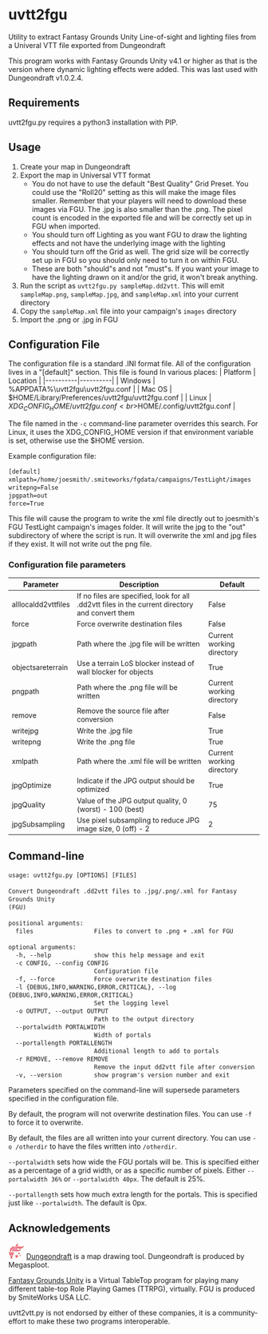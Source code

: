 # uvtt2fgu
Utility to extract Fantasy Grounds Unity Line-of-sight and lighting files from a Univeral VTT file exported from Dungeondraft

This program works with Fantasy Grounds Unity v4.1 or higher as that is the version where dynamic lighting effects were added.
This was last used with Dungeondraft v1.0.2.4.

## Requirements

uvtt2fgu.py requires a python3 installation with PIP.

## Usage
1. Create your map in Dungeondraft
2. Export the map in Universal VTT format
    - You do not have to use the default "Best Quality" Grid Preset.  You could use the "Roll20" setting as this will make the image files smaller.
      Remember that your players will need to download these images via FGU.  The .jpg is also smaller than the .png.  The pixel count is encoded
      in the exported file and will be correctly set up in FGU when imported.
    - You should turn off Lighting as you want FGU to draw the lighting effects and not have the underlying image with the lighting
    - You should turn off the Grid as well.  The grid size will be correctly set up in FGU so you should only need to turn it on within FGU.
    - These are both "should"s and not "must"s.  If you want your image to have the lighting drawn on it and/or the grid, it won't break anything.
3. Run the script as `uvtt2fgu.py sampleMap.dd2vtt`.  This will emit `sampleMap.png`, `sampleMap.jpg`, and `sampleMap.xml` into your current directory
4. Copy the `sampleMap.xml` file into your campaign's `images` directory
5. Import the .png or .jpg in FGU

## Configuration File
The configuration file is a standard .INI format file.  All of the configuration lives in a "[default]" section.  This file is found In various places:
| Platform | Location |
|----------|----------|
| Windows | %APPDATA%\uvtt2fgu\uvtt2fgu.conf |
| Mac OS | $HOME/Library/Preferences/uvtt2fgu/uvtt2fgu.conf |
| Linux | $XDG_CONFIG_HOME/uvtt2fgu.conf<br>$HOME/.config/uvtt2fgu.conf |

 The file named in the `-c` command-line parameter overrides this search.  For Linux, it uses the XDG_CONFIG_HOME version if that environment variable is set, otherwise use the $HOME version.

Example configuration file:
```
[default]
xmlpath=/home/joesmith/.smiteworks/fgdata/campaigns/TestLight/images
writepng=False
jpgpath=out
force=True
```
This file will cause the program to write the xml file directly out to joesmith's FGU TestLight campaign's images folder.  It will write the jpg to the "out" subdirectory of where the script is run. It will overwrite the xml and jpg files if they exist.  It will not write out the png file.

### Configuration file parameters

| Parameter | Description | Default |
|-----------|-------------|---------|
| alllocaldd2vttfiles | If no files are specified, look for all .dd2vtt files in the current directory and convert them | False |
| force     | Force overwrite destination files | False |
| jpgpath   | Path where the .jpg file will be written | Current working directory |
| objectsareterrain | Use a terrain LoS blocker instead of wall blocker for objects | True |
| pngpath   | Path where the .png file will be written | Current working directory |
| remove    | Remove the source file after conversion | False |
| writejpg  | Write the .jpg file | True |
| writepng  | Write the .png file | True |
| xmlpath   | Path where the .xml file will be written | Current working directory |
| jpgOptimize | Indicate if the JPG output should be optimized | True
| jpgQuality | Value of the JPG output quality, 0 (worst) - 100 (best) | 75
| jpgSubsampling | Use pixel subsampling to reduce JPG image size, 0 (off) - 2 | 2

## Command-line
```
usage: uvtt2fgu.py [OPTIONS] [FILES]

Convert Dungeondraft .dd2vtt files to .jpg/.png/.xml for Fantasy Grounds Unity
(FGU)

positional arguments:
  files                 Files to convert to .png + .xml for FGU

optional arguments:
  -h, --help            show this help message and exit
  -c CONFIG, --config CONFIG
                        Configuration file
  -f, --force           Force overwrite destination files
  -l {DEBUG,INFO,WARNING,ERROR,CRITICAL}, --log {DEBUG,INFO,WARNING,ERROR,CRITICAL}
                        Set the logging level
  -o OUTPUT, --output OUTPUT
                        Path to the output directory
  --portalwidth PORTALWIDTH
                        Width of portals
  --portallength PORTALLENGTH
                        Additional length to add to portals
  -r REMOVE, --remove REMOVE
                        Remove the input dd2vtt file after conversion
  -v, --version         show program's version number and exit
```

Parameters specified on the command-line will supersede parameters specified in the configuration file.

By default, the program will not overwrite destination files.  You can use `-f` to force it to overwrite.

By default, the files are all written into your current directory.  You can use `-o /otherdir` to have the files written into `/otherdir`.

`--portalwidth` sets how wide the FGU portals will be.  This is specified either as a percentage of a grid width, or as a specific number of pixels.  Either `--portalwidth 36%` or `--portalwidth 40px`.  The default is 25%.

`--portallength` sets how much extra length for the portals.  This is specified just like `--portalwidth`.  The default is 0px.

## Acknowledgements

[<img src="assets/dungeondraft_icon.png" width=32 height=32/>](https://dungeondraft.net/) [Dungeondraft](https://dungeondraft.net/) is a map drawing tool.  Dungeondraft is produced by Megasploot.

[Fantasy Grounds Unity](https://www.fantasygrounds.com) is a Virtual TableTop program for playing many different table-top Role Playing Games (TTRPG), virtually.  FGU is produced by SmiteWorks USA LLC.

uvtt2vtt.py is not endorsed by either of these companies, it is a community-effort to make these two programs interoperable.
